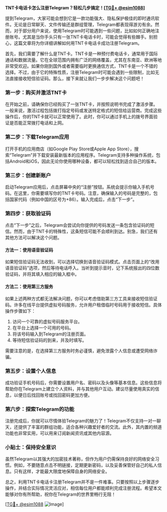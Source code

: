 **TNT卡电话卡怎么注册Telegram？轻松几步搞定！[[TG💪+ @esim1088](https://t.me/s/esim1088)]**

提到Telegram，大家可能会想到它是一款功能强大、隐私保护极佳的即时通讯软件。无论是日常聊天、文件传输还是群组管理，Telegram都表现得游刃有余。然而，对于部分用户来说，使用Telegram时可能遇到一些问题，比如如何正确地注册账号。尤其是当你手头只有一张TNT卡电话卡时，可能会觉得有些棘手。别担心，这篇文章将为你详细讲解如何用TNT卡电话卡成功注册Telegram。

首先，我们需要了解什么是TNT卡。TNT卡是一种预付费电话卡，通常用于国际通话和数据流量。它在全球范围内拥有广泛的网络覆盖，尤其在东南亚、欧洲等地非常受欢迎。如果你刚到国外或者需要临时更换通信方式，TNT卡是一个不错的选择。不过，由于它的特殊性质，注册Telegram时可能会遇到一些限制，比如无法直接接收短信验证码。那么，接下来就让我们一步步解决这个问题吧！

### **第一步：购买并激活TNT卡**

在开始之前，请确保你已经购买了一张TNT卡，并按照说明书完成了激活步骤。一般来说，激活过程包括拨打指定号码或发送特定格式的短信给运营商。完成这些操作后，你的TNT卡就可以正常使用了。此时，你可以通过手机上的拨号界面验证是否能正常拨打电话和上网。

### **第二步：下载Telegram应用**

打开手机的应用商店（如Google Play Store或Apple App Store），搜索“Telegram”并下载安装最新版本的应用程序。Telegram支持多种操作系统，包括Android和iOS，因此无论你使用哪种设备，都可以轻松找到适合自己的版本。

### **第三步：创建新账户**

启动Telegram应用后，点击屏幕中央的“注册”按钮。系统会提示你输入手机号码。在这里，你需要填写你的TNT卡号码。注意，确保输入的号码是完整的，包括国家代码（例如中国的区号为+86）。输入完成后，点击“下一步”。

### **第四步：获取验证码**

点击“下一步”之后，Telegram会尝试向你提供的号码发送一条包含验证码的短信。然而，由于TNT卡的特殊性，这条短信可能不会顺利到达。别急，我们还有其他方法可以解决这个问题。

#### **方法一：使用语音验证码**
如果短信验证码无法收到，可以选择切换到语音验证码模式。点击页面上的“改用语音验证码”选项，然后等待电话呼入。当听到提示音时，记下系统报出的四位数验证码，并将其填入相应的输入框中。

#### **方法二：使用第三方服务**
如果上述两种方式都无法解决问题，你可以考虑借助第三方工具来接收短信验证码。许多在线平台提供虚拟号码服务，允许用户租借临时号码用于接收短信。具体操作步骤如下：
1. 访问一个可靠的虚拟号码服务平台。
2. 在平台上选择一个可用的号码。
3. 将该号码输入到Telegram的注册页面。
4. 等待短信验证码的到来，并及时填写。

需要注意的是，在选择第三方服务时务必谨慎，避免泄露个人信息或遭受网络诈骗。

### **第五步：设置个人信息**

成功验证手机号码后，你需要设置用户名、密码以及头像等基本信息。这些信息将帮助你在Telegram上建立个人资料，并与其他用户互动。建议尽量使用真实的信息，以便日后找回账号或找回密码更加方便。

### **第六步：探索Telegram的功能**

注册完成后，你就可以尽情体验Telegram的魅力了！Telegram不仅支持一对一聊天，还提供了丰富的群组功能，适合各种兴趣爱好者的交流。此外，其内置的频道功能也非常实用，可以用来订阅新闻资讯或其他内容源。

### **小贴士：保持安全意识**

虽然Telegram以其强大的加密技术著称，但作为用户仍需保持良好的网络安全习惯。例如，不要随意点击不明链接，定期更新密码，以及妥善保管好自己的私人信息。只有这样，才能最大限度地保障自身的网络安全。

总之，利用TNT卡电话卡注册Telegram并不是一件难事。只要按照以上步骤逐步操作，并结合实际情况灵活应对，相信每位用户都能顺利完成注册流程。希望本文能够对你有所帮助，祝你在Telegram的世界里畅行无阻！

[[TG💪+ @esim1088](https://t.me/s/esim1088) ![Image](https://i.postimg.cc/4NQfJmqS/Snipaste-2025-05-13-00-14-12.png)]